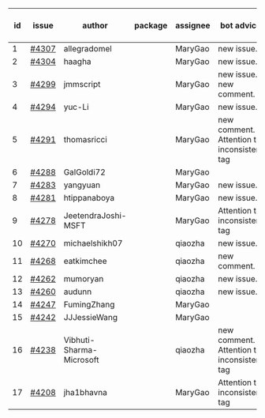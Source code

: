 | id | issue | author | package | assignee | bot advice | created date of issue | target release date | date from target |
| ------ | ------ | ------ | ------ | ------ | ------ | ------ | ------ | :-----: |
| 1 | [#4307](https://github.com/Azure/sdk-release-request/issues/4307) | allegradomel |  | MaryGao | new issue. | 06-29 | 07-28 |  |
| 2 | [#4304](https://github.com/Azure/sdk-release-request/issues/4304) | haagha |  | MaryGao | new issue. | 06-29 | 07-28 |  |
| 3 | [#4299](https://github.com/Azure/sdk-release-request/issues/4299) | jmmscript |  | MaryGao | new issue. new comment. | 06-28 | 07-28 |  |
| 4 | [#4294](https://github.com/Azure/sdk-release-request/issues/4294) | yuc-Li |  | MaryGao | new issue. | 06-28 | 07-28 |  |
| 5 | [#4291](https://github.com/Azure/sdk-release-request/issues/4291) | thomasricci |  | MaryGao | new comment. Attention to inconsistent tag | 06-28 | 07-28 |  |
| 6 | [#4288](https://github.com/Azure/sdk-release-request/issues/4288) | GalGoldi72 |  | MaryGao |  | 06-27 | 07-28 |  |
| 7 | [#4283](https://github.com/Azure/sdk-release-request/issues/4283) | yangyuan |  | MaryGao | new issue. | 06-27 | 07-28 |  |
| 8 | [#4281](https://github.com/Azure/sdk-release-request/issues/4281) | htippanaboya |  | MaryGao | new issue. | 06-26 | 07-28 |  |
| 9 | [#4278](https://github.com/Azure/sdk-release-request/issues/4278) | JeetendraJoshi-MSFT |  | MaryGao | Attention to inconsistent tag | 06-26 | 07-28 |  |
| 10 | [#4270](https://github.com/Azure/sdk-release-request/issues/4270) | michaelshikh07 |  | qiaozha | new issue. | 06-25 | 07-28 |  |
| 11 | [#4268](https://github.com/Azure/sdk-release-request/issues/4268) | eatkimchee |  | qiaozha | new comment. | 06-23 | 07-28 |  |
| 12 | [#4262](https://github.com/Azure/sdk-release-request/issues/4262) | mumoryan |  | qiaozha | new issue. | 06-21 | 07-28 |  |
| 13 | [#4260](https://github.com/Azure/sdk-release-request/issues/4260) | audunn |  | qiaozha | new issue. | 06-21 | 07-28 |  |
| 14 | [#4247](https://github.com/Azure/sdk-release-request/issues/4247) | FumingZhang |  | MaryGao |  | 06-14 | 07-28 |  |
| 15 | [#4242](https://github.com/Azure/sdk-release-request/issues/4242) | JJJessieWang |  | MaryGao |  | 06-13 | 07-28 |  |
| 16 | [#4238](https://github.com/Azure/sdk-release-request/issues/4238) | Vibhuti-Sharma-Microsoft |  | qiaozha | new comment. Attention to inconsistent tag | 06-09 | 07-14 |  |
| 17 | [#4208](https://github.com/Azure/sdk-release-request/issues/4208) | jha1bhavna |  | MaryGao | Attention to inconsistent tag | 05-29 | 06-23 |  |
